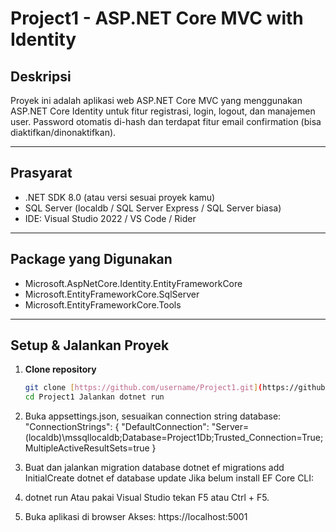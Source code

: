 # Project1 - ASP.NET Core MVC with Identity

## Deskripsi  
Proyek ini adalah aplikasi web ASP.NET Core MVC yang menggunakan ASP.NET Core Identity 
untuk fitur registrasi, login, logout, dan manajemen user. Password otomatis di-hash 
dan terdapat fitur email confirmation (bisa diaktifkan/dinonaktifkan).

---

## Prasyarat  
- .NET SDK 8.0 (atau versi sesuai proyek kamu)  
- SQL Server (localdb / SQL Server Express / SQL Server biasa)  
- IDE: Visual Studio 2022 / VS Code / Rider  

---

## Package yang Digunakan  
- Microsoft.AspNetCore.Identity.EntityFrameworkCore  
- Microsoft.EntityFrameworkCore.SqlServer  
- Microsoft.EntityFrameworkCore.Tools

---

## Setup & Jalankan Proyek

1. **Clone repository**  
   ```bash
   git clone [https://github.com/username/Project1.git](https://github.com/hikmatunnisarangkuti11/Technical-Test-Nawatech.git)
   cd Project1 Jalankan dotnet run
   
2. Buka appsettings.json, sesuaikan connection string database:
  "ConnectionStrings": {
    "DefaultConnection": "Server=(localdb)\\mssqllocaldb;Database=Project1Db;Trusted_Connection=True;MultipleActiveResultSets=true
  }
  
3.  Buat dan jalankan migration database
  dotnet ef migrations add InitialCreate
  dotnet ef database update
  Jika belum install EF Core CLI:

4. dotnet run
  Atau pakai Visual Studio tekan F5 atau Ctrl + F5.

5. Buka aplikasi di browser
Akses: https://localhost:5001

